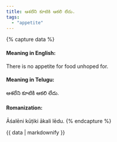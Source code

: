 ```yaml
---
title: ఆశలేని కూటికి ఆకలి లేదు.
tags:
  - "appetite"
---
```


{% capture data %}
#### Meaning in English:
There is no appetite for food unhoped for.

#### Meaning in Telugu:
ఆశలేని కూటికి ఆకలి లేదు.

#### Romanization:
Āśalēni kūṭiki ākali lēdu.
{% endcapture %}

{{ data | markdownify }}

